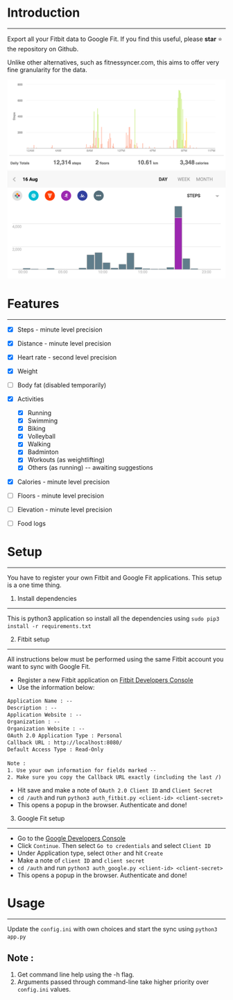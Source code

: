 # Introduction
----------------------------
Export all your Fitbit data to Google Fit. If you find this useful, please **star** :star: the repository on Github.

Unlike other alternatives, such as fitnessyncer.com, this aims to offer very fine granularity for the data.

![Fitbit Steps](/screenshots/fitbit_steps.png "Fitbit steps")
![GoogleFit Steps](/screenshots/googlefit_steps.png "Google Fit steps")


# Features
----------------------------
- [x] Steps - minute level precision
- [x] Distance - minute level precision
- [x] Heart rate - second level precision
- [x] Weight
- [ ] Body fat (disabled temporarily)
- [x] Activities 
  - [x] Running
  - [x] Swimming
  - [x] Biking
  - [x] Volleyball
  - [x] Walking
  - [x] Badminton
  - [x] Workouts (as weightlifting)
  - [x] Others (as running) -- awaiting suggestions
- [x] Calories - minute level precision
- [ ] Floors - minute level precision
- [ ] Elevation - minute level precision
- [ ] Food logs


# Setup
----------------------------
You have to register your own Fitbit and Google Fit applications. This setup is a one time thing.

1. Install dependencies
-------------------
This is python3 application so install all the dependencies using ```sudo pip3 install -r requirements.txt```


2. Fitbit setup
-------------------
All instructions below must be performed using the same Fitbit account you want to sync with Google Fit.

- Register a new Fitbit application on [Fitbit Developers Console](https://dev.fitbit.com/apps/new)
- Use the information below:

```
Application Name : --
Description : --
Application Website : --
Organization : --
Organization Website : --
OAuth 2.0 Application Type : Personal
Callback URL : http://localhost:8080/
Default Access Type : Read-Only

Note : 
1. Use your own information for fields marked --
2. Make sure you copy the Callback URL exactly (including the last /)
```
- Hit save and make a note of ```OAuth 2.0 Client ID``` and ```Client Secret```
- ```cd /auth``` and run ```python3 auth_fitbit.py <client-id> <client-secret>```
- This opens a popup in the browser. Authenticate and done!


3. Google Fit setup
-------------------
- Go to the [Google Developers Console](https://console.developers.google.com/flows/enableapi?apiid=fitness)
- Click ```Continue```. Then select ```Go to credentials``` and select ```Client ID```
- Under Application type, select ```Other``` and hit ```Create```
- Make a note of ```client ID``` and ```client secret```
- ```cd /auth``` and run ```python3 auth_google.py <client-id> <client-secret>```
- This opens a popup in the browser. Authenticate and done!


# Usage
----------------------------
Update the ```config.ini``` with own choices and start the sync using ```python3 app.py```

Note : 
--
1. Get command line help using the -h flag. 
2. Arguments passed through command-line take higher priority over ```config.ini``` values.
